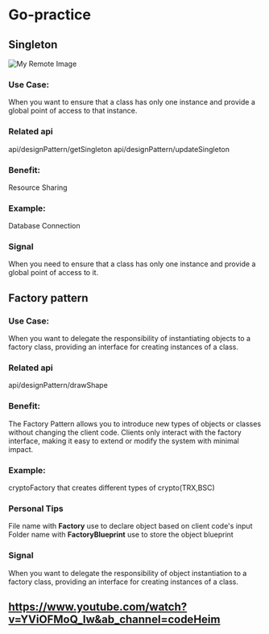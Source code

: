 # Go-practice
## Singleton
![My Remote Image](https://refactoring.guru/images/patterns/content/singleton/singleton.png)
### Use Case: 
When you want to ensure that a class has only one instance and
provide a global point of access to that instance.
### Related api
api/designPattern/getSingleton
api/designPattern/updateSingleton
### Benefit: 
Resource Sharing
### Example: 
Database Connection
### Signal
When you need to ensure that a class has only one instance and provide a global point of access to it.

## Factory pattern
### Use Case: 
When you want to delegate the responsibility of instantiating objects to a factory class,
providing an interface for creating instances of a class.
### Related api
api/designPattern/drawShape
### Benefit: 
The Factory Pattern allows you to introduce new types of objects or classes without changing
the client code. Clients only interact with the factory interface,
making it easy to extend or modify the system with minimal impact.
### Example: 
cryptoFactory that creates different types of crypto(TRX,BSC)
### Personal Tips
File name with **Factory** 
use to declare object based on client code's input
Folder name with **FactoryBlueprint**
use to store the object blueprint 
### Signal
When you want to delegate the responsibility of object instantiation to a factory class, 
providing an interface for creating instances of a class.

## https://www.youtube.com/watch?v=YViOFMoQ_Iw&ab_channel=codeHeim